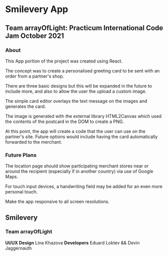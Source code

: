 # Smilevery App

## Team arrayOfLight: Practicum International Code Jam October 2021

### About

This App portion of the project was created using React.

The concept was to create a personalised greeting card to be sent with an order from a partner's shop.

There are three basic designs but this will be expanded in the future to include more, and also to allow the user the upload a custom image.

The simple card editor overlays the text message on the images and generates the card.

The image is generated with the external library HTML2Canvas which used the contents of the postcard in the DOM to create a PNG.

At this point, the app will create a code that the user can use on the partner's site. Future options would include having the card automatically forwarded to the merchant.

### Future Plans

The location page should show participating merchant stores near or around the recipient (especially if in another country) via use of Google Maps.

For touch input devices, a handwriting field may be added for an even more personal touch.

Make the app responsive to all screen resolutions.

## Smilevery

### Team arrayOfLight

**UI/UX Design** Lina Khazova
**Developers** Eduard Loktev && Devin Jaggernauth